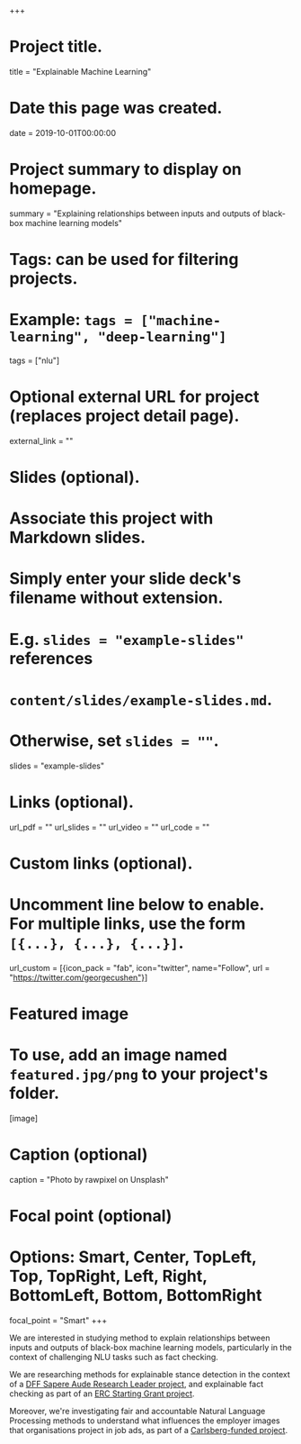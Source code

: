 +++
# Project title.
title = "Explainable Machine Learning"

# Date this page was created.
date = 2019-10-01T00:00:00

# Project summary to display on homepage.
summary = "Explaining relationships between inputs and outputs of black-box machine learning models"

# Tags: can be used for filtering projects.
# Example: `tags = ["machine-learning", "deep-learning"]`
tags = ["nlu"]

# Optional external URL for project (replaces project detail page).
external_link = ""

# Slides (optional).
#   Associate this project with Markdown slides.
#   Simply enter your slide deck's filename without extension.
#   E.g. `slides = "example-slides"` references 
#   `content/slides/example-slides.md`.
#   Otherwise, set `slides = ""`.
slides = "example-slides"

# Links (optional).
url_pdf = ""
url_slides = ""
url_video = ""
url_code = ""

# Custom links (optional).
#   Uncomment line below to enable. For multiple links, use the form `[{...}, {...}, {...}]`.
url_custom = [{icon_pack = "fab", icon="twitter", name="Follow", url = "https://twitter.com/georgecushen"}]

# Featured image
# To use, add an image named `featured.jpg/png` to your project's folder. 
[image]
  # Caption (optional)
  caption = "Photo by rawpixel on Unsplash"
  
  # Focal point (optional)
  # Options: Smart, Center, TopLeft, Top, TopRight, Left, Right, BottomLeft, Bottom, BottomRight
  focal_point = "Smart"
+++

We are interested in studying method to explain relationships between inputs and outputs of black-box machine learning models, particularly in the context of challenging NLU tasks such as fact checking.

We are researching methods for explainable stance detection in the context of a <a href="https://dff.dk/en/grants/copy_of_research-leaders-2020/researchleader-14?set_language=en">DFF Sapere Aude Research Leader project</a>, and explainable fact checking as part of an <a href="https://erc.europa.eu/news-events/news/starting-grants-2022-call-results">ERC Starting Grant project</a>.

Moreover, we're investigating fair and accountable Natural Language Processing methods to understand what influences the employer images that organisations project in job ads, as part of a <a href="https://www.carlsbergfondet.dk/da/Forskningsaktiviteter/Bevillingsstatistik/Bevillingsoversigt/CF22_1461_Pia-Ingold">Carlsberg-funded project</a>.
